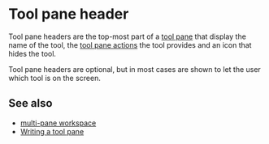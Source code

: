 # Tool pane header

Tool pane headers are the top-most part of a [tool pane](def://) that display the name
of the tool, the [tool pane actions](def://) the tool provides and an icon that hides the tool.

Tool pane headers are optional, but in most cases are shown to let the user which tool is
on the screen.

## See also

- [multi-pane workspace](def://)
- [Writing a tool pane](guide://)